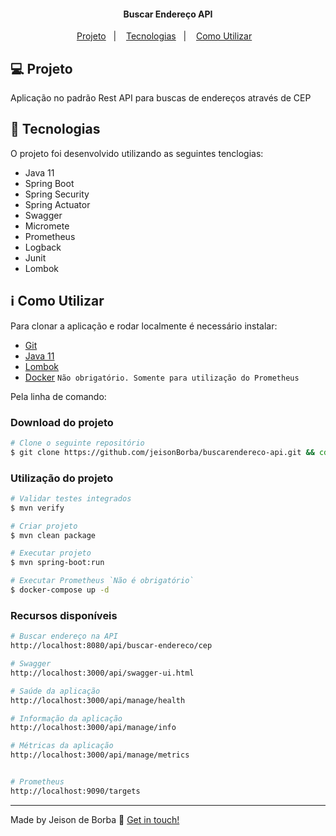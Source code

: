 <h4 align="center"> 
	Buscar Endereço API
</h4>

<p align="center">
  <a href="#-projeto">Projeto</a>&nbsp;&nbsp;&nbsp;|&nbsp;&nbsp;&nbsp;
  <a href="#rocket-Tecnologias">Tecnologias</a>&nbsp;&nbsp;&nbsp;|&nbsp;&nbsp;&nbsp;
  <a href="#information_source-como-utilizar">Como Utilizar</a>&nbsp;&nbsp;&nbsp;
</p>

## 💻 Projeto
Aplicação no padrão Rest API para buscas de endereços através de CEP

## :rocket: Tecnologias
O projeto foi desenvolvido utilizando as seguintes tenclogias:

- Java 11
- Spring Boot
- Spring Security
- Spring Actuator
- Swagger
- Micromete
- Prometheus
- Logback
- Junit
- Lombok

## :information_source: Como Utilizar
Para clonar a aplicação e rodar localmente é necessário instalar:
- [Git][git]
- [Java 11][java]
- [Lombok][lombok] 
- [Docker][docker] `Não obrigatório. Somente para utilização do Prometheus`

Pela linha de comando:

### Download do projeto
```bash
# Clone o seguinte repositório
$ git clone https://github.com/jeisonBorba/buscarendereco-api.git && cd buscarendereco-api
```

### Utilização do projeto
```bash
# Validar testes integrados
$ mvn verify

# Criar projeto
$ mvn clean package

# Executar projeto
$ mvn spring-boot:run

# Executar Prometheus `Não é obrigatório`
$ docker-compose up -d
```

### Recursos disponíveis
```bash
# Buscar endereço na API
http://localhost:8080/api/buscar-endereco/cep

# Swagger
http://localhost:3000/api/swagger-ui.html

# Saúde da aplicação
http://localhost:3000/api/manage/health

# Informação da aplicação
http://localhost:3000/api/manage/info

# Métricas da aplicação
http://localhost:3000/api/manage/metrics


# Prometheus
http://localhost:9090/targets
```

---
Made by Jeison de Borba :wave: [Get in touch!](https://www.linkedin.com/in/jeison-de-borba/)

[git]: https://git-scm.com/
[java]: https://adoptopenjdk.net/
[lombok]: https://projectlombok.org/
[docker]: https://docs.docker.com/get-docker/
